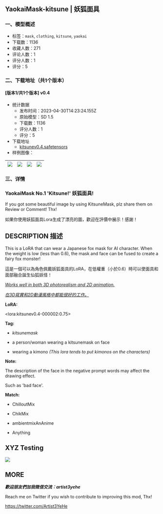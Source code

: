 ## YaokaiMask-kitsune | 妖狐面具
### 一、模型概述

- 标签：`mask`, `clothing`, `kitsune`, `yaokai`
- 下载数：1136
- 收藏人数：271
- 评论人数：1
- 评分人数：1
- 评分：5

### 二、下载地址（共1个版本）

#### [版本1/共1个版本] v0.4

- 统计数据
  - 发布时间：2023-04-30T14:23:24.155Z
  - 原始模型：SD 1.5
  - 下载数：1136
  - 评分人数：1
  - 评分：5
- 下载地址
  - [kitsunev0.4.safetensors](https://civitai.com/api/download/models/58926)
- 样例图像：

| <img src="https://image.civitai.com/xG1nkqKTMzGDvpLrqFT7WA/b06e890e-0417-468a-8414-e8f9272b4500/width=450/642644.jpeg" /> | <img src="https://image.civitai.com/xG1nkqKTMzGDvpLrqFT7WA/bbcac527-7593-4de5-7794-d73dae0b8500/width=450/642658.jpeg" /> | <img src="https://image.civitai.com/xG1nkqKTMzGDvpLrqFT7WA/b3c0763b-ff31-4184-a565-f2a8be3f5300/width=450/642645.jpeg" /> | <img src="https://image.civitai.com/xG1nkqKTMzGDvpLrqFT7WA/0784d514-6562-42bf-c3c0-c8dbec74cd00/width=450/642655.jpeg" /> |
| ---- | ---- | ---- | ---- |


### 三、详情
<h3>YaokaiMask No.1 'Kitsune!' 妖狐面具!</h3><p>If you got some beautiful image by using KitsuneMask, plz share them on Review or Comment! Thx!</p><p>如果你使用妖狐面具Lora生成了漂亮的圖，歡迎在評價中展示！感謝！</p><p></p><h2><strong>DESCRIPTION 描述</strong></h2><p>This is a LoRA that can wear a Japanese fox mask for AI character. When the weight is low (less than 0.6), the mask and face can be fused to create a fairy fox monster!</p><p>這是一個可以為角色佩戴妖狐面具的LoRA，在低權重（小於0.6）時可以使面具和面部融合誕生仙狐妖怪！</p><p><em><u>Works well in both 3D photorealism and 2D animation.</u></em></p><p><em><u>在3D寫實和2D動漫風格中都能很好的工作。</u></em></p><p><strong>LoRA:</strong></p><p>&lt;lora:kitsunev0.4-000002:0.75&gt;</p><p><strong>Tag:</strong></p><ul><li><p><em>kitsunemask</em></p></li><li><p>a person/woman wearing a kitsunemask on face</p></li><li><p>wearing a kimono <em>(This lora tends to put kimonos on the characters)</em></p></li></ul><p><strong>Note:</strong></p><p>The description of the face in the negative prompt words may affect the drawing effect.</p><p>Such as 'bad face'.</p><p><strong>Match:</strong></p><ul><li><p>ChilloutMix</p></li><li><p>ChikMix</p></li><li><p>ambientmixAnAnime</p></li><li><p>Anything</p></li></ul><h2>XYZ Testing</h2><img src="https://imagecache.civitai.com/xG1nkqKTMzGDvpLrqFT7WA/062b3322-8d9d-4fb8-9fa3-6e1295aa0100/width=525/062b3322-8d9d-4fb8-9fa3-6e1295aa0100.jpeg" /><h2><strong>MORE</strong></h2><p><strong><em>歡迎朋友們加我微信交流：artist3yehe</em></strong></p><p>Reach me on Twitter if you wish to contribute to improving this mod, Thx!</p><p><a target="_blank" rel="ugc" href="https://twitter.com/Artist3YeHe">https://twitter.com/Artist3YeHe</a></p>